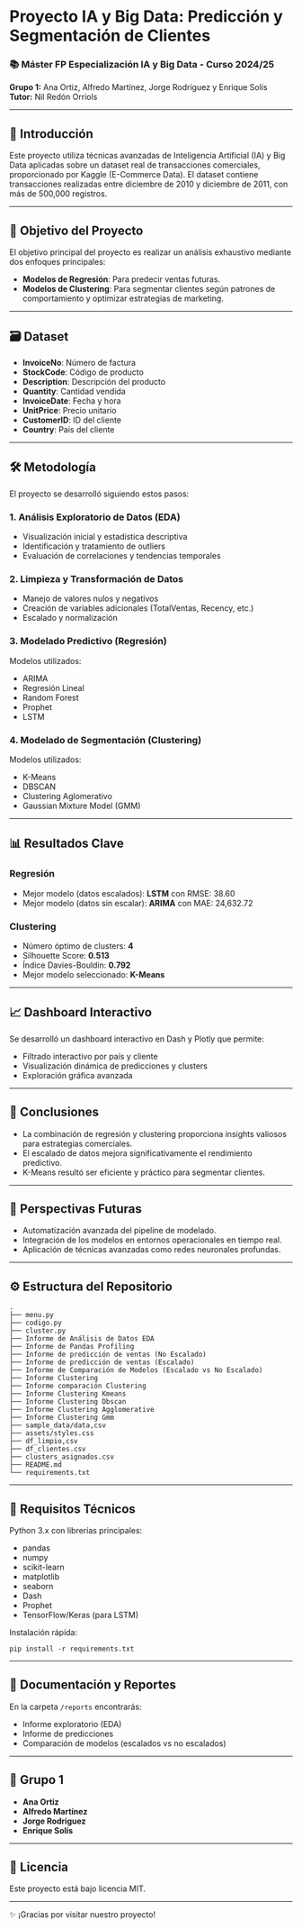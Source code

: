 # Proyecto IA y Big Data: Predicción y Segmentación de Clientes


### 📚 **Máster FP Especialización IA y Big Data - Curso 2024/25**

**Grupo 1:** Ana Ortiz, Alfredo Martínez, Jorge Rodríguez y Enrique Solís  
**Tutor:** Nil Redón Orriols

---

## 📖 **Introducción**

Este proyecto utiliza técnicas avanzadas de Inteligencia Artificial (IA) y Big Data aplicadas sobre un dataset real de transacciones comerciales, proporcionado por Kaggle (E-Commerce Data). El dataset contiene transacciones realizadas entre diciembre de 2010 y diciembre de 2011, con más de 500,000 registros.

---

## 🎯 **Objetivo del Proyecto**

El objetivo principal del proyecto es realizar un análisis exhaustivo mediante dos enfoques principales:

- **Modelos de Regresión**: Para predecir ventas futuras.
- **Modelos de Clustering**: Para segmentar clientes según patrones de comportamiento y optimizar estrategias de marketing.

---

## 🗃️ **Dataset**

- **InvoiceNo**: Número de factura
- **StockCode**: Código de producto
- **Description**: Descripción del producto
- **Quantity**: Cantidad vendida
- **InvoiceDate**: Fecha y hora
- **UnitPrice**: Precio unitario
- **CustomerID**: ID del cliente
- **Country**: País del cliente

---

## 🛠️ **Metodología**

El proyecto se desarrolló siguiendo estos pasos:

### **1. Análisis Exploratorio de Datos (EDA)**

- Visualización inicial y estadística descriptiva
- Identificación y tratamiento de outliers
- Evaluación de correlaciones y tendencias temporales

### **2. Limpieza y Transformación de Datos**

- Manejo de valores nulos y negativos
- Creación de variables adicionales (TotalVentas, Recency, etc.)
- Escalado y normalización

### **3. Modelado Predictivo (Regresión)**

Modelos utilizados:
- ARIMA
- Regresión Lineal
- Random Forest
- Prophet
- LSTM

### **4. Modelado de Segmentación (Clustering)**

Modelos utilizados:
- K-Means
- DBSCAN
- Clustering Aglomerativo
- Gaussian Mixture Model (GMM)

---

## 📊 **Resultados Clave**

### **Regresión**
- Mejor modelo (datos escalados): **LSTM** con RMSE: 38.60
- Mejor modelo (datos sin escalar): **ARIMA** con MAE: 24,632.72

### **Clustering**
- Número óptimo de clusters: **4**
- Silhouette Score: **0.513**
- Índice Davies-Bouldin: **0.792**
- Mejor modelo seleccionado: **K-Means**

---

## 📈 **Dashboard Interactivo**

Se desarrolló un dashboard interactivo en Dash y Plotly que permite:
- Filtrado interactivo por país y cliente
- Visualización dinámica de predicciones y clusters
- Exploración gráfica avanzada

---

## 🚀 **Conclusiones**

- La combinación de regresión y clustering proporciona insights valiosos para estrategias comerciales.
- El escalado de datos mejora significativamente el rendimiento predictivo.
- K-Means resultó ser eficiente y práctico para segmentar clientes.

---

## 🔮 **Perspectivas Futuras**

- Automatización avanzada del pipeline de modelado.
- Integración de los modelos en entornos operacionales en tiempo real.
- Aplicación de técnicas avanzadas como redes neuronales profundas.

---

## ⚙️ **Estructura del Repositorio**

```
.
├── menu.py
├── codigo.py
├── cluster.py
├── Informe de Análisis de Datos EDA  
├── Informe de Pandas Profiling  
├── Informe de predicción de ventas (No Escalado)  
├── Informe de predicción de ventas (Escalado)  
├── Informe de Comparación de Modelos (Escalado vs No Escalado)  
├── Informe Clustering  
├── Informe comparación Clustering
├── Informe Clustering Kmeans  
├── Informe Clustering Dbscan  
├── Informe Clustering Agglomerative  
├── Informe Clustering Gmm  
├── sample_data/data,csv
├── assets/styles.css
├── df_limpio,csv
├── df_clientes.csv
├── clusters_asignados.csv
├── README.md
└── requirements.txt
```

---

## 📍 **Requisitos Técnicos**

Python 3.x con librerías principales:
- pandas
- numpy
- scikit-learn
- matplotlib
- seaborn
- Dash
- Prophet
- TensorFlow/Keras (para LSTM)

Instalación rápida:
```
pip install -r requirements.txt
```

---

## 📄 **Documentación y Reportes**

En la carpeta `/reports` encontrarás:
- Informe exploratorio (EDA)
- Informe de predicciones
- Comparación de modelos (escalados vs no escalados)

---

## 🙌 **Grupo 1**

- **Ana Ortiz**
- **Alfredo Martínez**
- **Jorge Rodríguez**
- **Enrique Solís**

---

## 📝 **Licencia**

Este proyecto está bajo licencia MIT.

---


✨ ¡Gracias por visitar nuestro proyecto!

